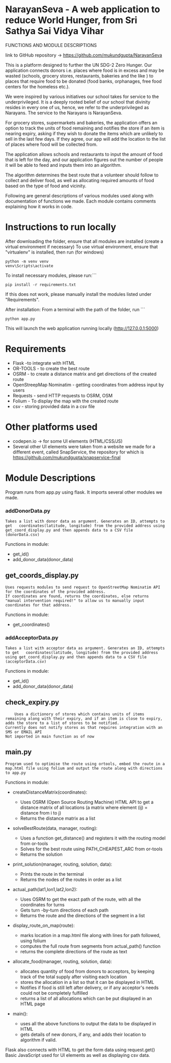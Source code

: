 # NarayanSeva - A web application to reduce World Hunger, from Sri Sathya Sai Vidya Vihar


FUNCTIONS AND MODULE DESCRIPTIONS

link to GitHub repository -> https://github.com/mukundgupta/NarayanSeva

This is a platform designed to further the UN SDG-2 Zero Hunger. Our application connects donors i.e. places where food is in excess and may be wasted (schools, grocery stores, restaurants, bakeries and the like ) to places that require food to be donated (food banks, orphanages, free food centers for the homeless etc.).

We were inspired by various initiatives our school takes for service to the underprivileged. 
It is a deeply rooted belief of our school that divinity resides in every one of us, hence, we refer to the underprivileged as Narayans. The service to the Narayans is NarayanSeva.

For grocery stores, supermarkets and bakeries, the application offers an option to track the units of food remaining and notifies the store if an item is nearing expiry, asking if they wish to donate the items which are unlikely to sell in the last few days. If they agree, our app will add the location to the list of places where food will be collected from.

The application allows schools and restaurants to input the amount of food that is left for the day, and our application figures out the number of people it will be able to feed and inputs them into an algorithm.

The algorithm determines the best route that a volunteer should follow to collect and deliver food, as well as allocating required amounts of food based on the type of food and vicinity.



Following are general descriptions of various modules used along with documentation of functions we made.
Each module contains comments explaining how it works in code.



# Instructions to run locally

After downloading the folder, ensure that all modules are installed (create a virtual environment if necessary)
To use virtual environment, ensure that "virtualenv" is installed, then run 
(for windows)
```
python -m venv venv
venv\Scripts\activate
```
To install necessary modules, please run:```
``` 
pip install -r requirements.txt
```
If this does not work, please manually install the modules listed under "Requirements".

After installation:
From a terminal with the path of the folder, run ```

```
python app.py
```

This will launch the web application running locally (http://127.0.0.1:5000)
# Requirements

- Flask -to integrate with HTML
- OR-TOOLS - to create the best route 
- OSRM - to create a distance matrix and get directions of the created route
- OpenStreepMap Nominatim - getting coordinates from address input by users
- Requests - send HTTP requests to OSRM, OSM
- Folium - To display the map with the created route
- csv - storing provided data in a csv file

# Other platforms used
- codepen.io -> for some UI elements (HTML/CSS/JS)
- Several other UI elements were taken from a website we made for a different event, called SnapService, the repository for which is https://github.com/mukundgupta/snapservice-final
# Module Descriptions

Program runs from app.py using flask. It imports several other modules we made. 

### addDonorData.py

	Takes a list with donor data as argument. Generates an ID, attempts to get   coordinates(latitude, longitude) from the provided address using get_coord_display.py and then appends data to a CSV file (donorData.csv)

Functions in module:
- get_id()
-  add_donor_data(donor_data)


## get_coords_display.py

	Uses requests modules to send request to OpenStreetMap Nominatim API for the coordinates of the provided address. 
	If coordinates are found, returns the coordinates, else returns "manual intervention required!" to allow us to manually input coordinates for that address.
Functions in module:
- get_coordinates()


### addAcceptorData.py

	Takes a list with acceptor data as argument. Generates an ID, attempts to get   coordinates(latitude, longitude) from the provided address using get_coord_display.py and then appends data to a CSV file (acceptorData.csv)

Functions in module:
- get_id()
-  add_donor_data(donor_data)


## check_expiry.py
```
	Uses a dictionory of stores which contains units of items remaining along with their expiry, and if an item is close to expiry, adds the store to a list of stores to be notified.
Currently does not notify stores as that requires integration with an SMS or EMAIL API
Not imported in main function as of now
```

## main.py

	Program used to optimise the route using ortools, embed the route in a map.html file using folium and output the route along with directions to app.py
	
Functions in module:
- createDistanceMatrix(coordinates):
	- Uses OSRM (Open Source Routing Machine) HTML API to get a distance matrix of all locations (a matrix where element (ij) = distance from i to j)
	- Returns the distance matrix as a list


- solveBestRoute(data, manager, routing):
	- Uses a function get_distance() and registers it with the routing model from or-tools
	- Solves for the best route using PATH_CHEAPEST_ARC from or-tools
	- Returns the solution


- print_solution(manager, routing, solution, data):
	- Prints the route in the terminal
	- Returns the nodes of the routes in order as a list


- actual_path(lat1,lon1,lat2,lon2):
	- Uses OSRM to get the exact path of the route, with all the coordinates for turns
	- Gets turn -by-turn directions of each path
	- Returns the route and the directions of the segment in a list


- display_route_on_map(route):
	- marks location in a map.html file along with lines for path followed, using folium
	- computes the full route from segments from actual_path() function
	- returns the complete directions of the route as text


- allocate_food(manager, routing, solution, data):
	- allocates quantity of food from donors to acceptors, by keeping track of the total supply after visiting each location
	- stores the allocation in a list so that it can be displayed in HTML
	- Notifies if food is still left after delivery, or if any acceptor's needs could not be completely fulfilled
	- returns a list of all allocations which can be put displayed in an HTML page


- main():
	- uses all the above functions to output the data to be displayed in HTML
	- gets details of new donors, if any, and adds their location to algorithm if valid.



Flask also connects with HTML to get the form data using request.get()
Basic JavaScript used for UI elements as well as displaying csv data.

